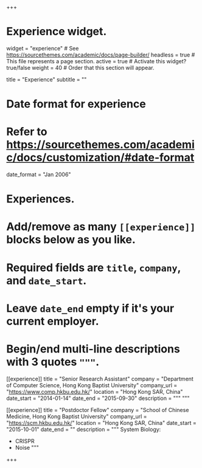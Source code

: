 +++
# Experience widget.
widget = "experience"  # See https://sourcethemes.com/academic/docs/page-builder/
headless = true  # This file represents a page section.
active = true  # Activate this widget? true/false
weight = 40  # Order that this section will appear.

title = "Experience"
subtitle = ""

# Date format for experience
#   Refer to https://sourcethemes.com/academic/docs/customization/#date-format
date_format = "Jan 2006"

# Experiences.
#   Add/remove as many `[[experience]]` blocks below as you like.
#   Required fields are `title`, `company`, and `date_start`.
#   Leave `date_end` empty if it's your current employer.
#   Begin/end multi-line descriptions with 3 quotes `"""`.
[[experience]]
  title = "Senior Research Assistant"
  company = "Department of Computer Science, Hong Kong Baptist University"
  company_url = "https://www.comp.hkbu.edu.hk/"
  location = "Hong Kong SAR, China"
  date_start = "2014-01-14"
  date_end = "2015-09-30"
  description = """ """

[[experience]]
  title = "Postdoctor Fellow"
  company = "School of Chinese Medicine, Hong Kong Baptist University"
  company_url = "https://scm.hkbu.edu.hk/"
  location = "Hong Kong SAR, China"
  date_start = "2015-10-01"
  date_end = ""
  description = """
  System Biology:
  
  * CRISPR
  * Noise
  """

+++
